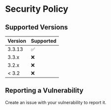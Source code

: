 # Security Policy

## Supported Versions

| Version | Supported          |
| ------- | ------------------ |
| 3.3.13  | :white_check_mark: |
| 3.3.x   | :x:                |
| 3.2.x   | :x:                |
| < 3.2   | :x:                |

## Reporting a Vulnerability

Create an issue with your vulnerability to report it.
